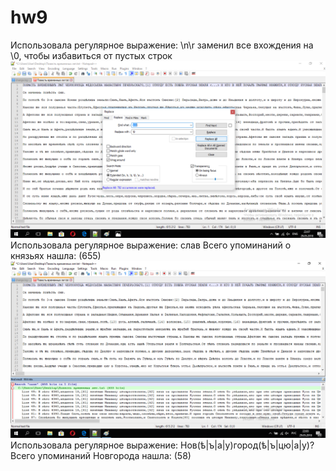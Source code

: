 # hw9
Использовала регулярное выражение: \n\r заменил все вхождения на \0, чтобы избавиться от пустых строк
![](https://github.com/baydaevam/hw9/blob/master/%D1%81%D0%BA%D1%80%D0%B8%D0%BD%20%D1%81%D1%82%D1%80%D0%BE%D0%BA%D0%B8%20.png)
Использовала регулярное выражение: слав  Всего упоминаний о князьях нашла: (655)
![](https://github.com/baydaevam/hw9/blob/master/%D1%81%D0%BA%D1%80%D0%B8%D0%BD%20%D1%81%D0%BB%D0%B0%D0%B2.png)
Использовала регулярное выражение: Нов(ѣ|ъ|а|у)город(ѣ|ъ|цю|а|у)? 
  Всего упоминаний Новгорода нашла: (58)

